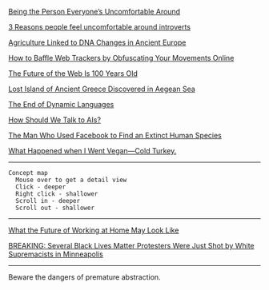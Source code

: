 <a href="http://www.newmobility.com/2013/11/person-everyones-uncomfortable-around/" target="_blank">Being the Person Everyone’s Uncomfortable Around</a>

<a href="http://www.2knowmyself.com/why_do_people_feel_uncomfortable_around_introverts" target="_blank">3 Reasons people feel uncomfortable around introverts</a>

<a href="http://www.nytimes.com/2015/11/24/science/agriculture-linked-to-dna-changes-in-ancient-europe.html" target="_blank">Agriculture Linked to DNA Changes in Ancient Europe</a>

<a href="http://www.wired.com/2015/11/clive-thompson-10/" target="_blank">How to Baffle Web Trackers by Obfuscating Your Movements Online</a>

<a href="http://nautil.us/issue/21/information/the-future-of-the-web-is-100-years-old" target="_blank">The Future of the Web Is 100 Years Old</a>

<a href="http://news.nationalgeographic.com/2015/11/151119-lost-island-aegean-kane-sparta-athens-archaeology/" target="_blank">Lost Island of Ancient Greece Discovered in Aegean Sea</a>

<a href="http://elbenshira.com/blog/the-end-of-dynamic-languages/" target="_blank">The End of Dynamic Languages</a>

<a href="http://blog.stephenwolfram.com/2015/11/how-should-we-talk-to-ais/" target="_blank">How Should We Talk to AIs?</a>

<a href="http://nautil.us/issue/30/identity/the-man-who-used-facebook-to-find-an-extinct-human-species" target="_blank">The Man Who Used Facebook to Find an Extinct Human Species</a>

<a href="http://www.elephantjournal.com/2015/03/what-happened-when-i-went-vegan-cold-turkey/" target="_blank">What Happened when I Went Vegan—Cold Turkey.</a>

---

~~~
Concept map
  Mouse over to get a detail view
  Click - deeper
  Right click - shallower
  Scroll in - deeper
  Scroll out - shallower
~~~

---

<a href="http://www.wsj.com/articles/what-the-future-of-working-at-home-may-look-like-1448248050" target="_blank">What the Future of Working at Home May Look Like</a>

<a href="http://usuncut.com/news/breaking-several-black-lives-matter-protesters-were-just-shot-by-white-supremacists-in-minneapolis/" target="_blank">BREAKING: Several Black Lives Matter Protesters Were Just Shot by White Supremacists in Minneapolis</a>

---

Beware the dangers of premature abstraction.